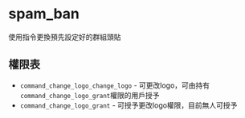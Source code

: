 # spam_ban
使用指令更換預先設定好的群組頭貼

## 權限表
- `command_change_logo_change_logo` - 可更改logo，可由持有`command_change_logo_grant`權限的用戶授予
- `command_change_logo_grant` - 可授予更改logo權限，目前無人可授予
